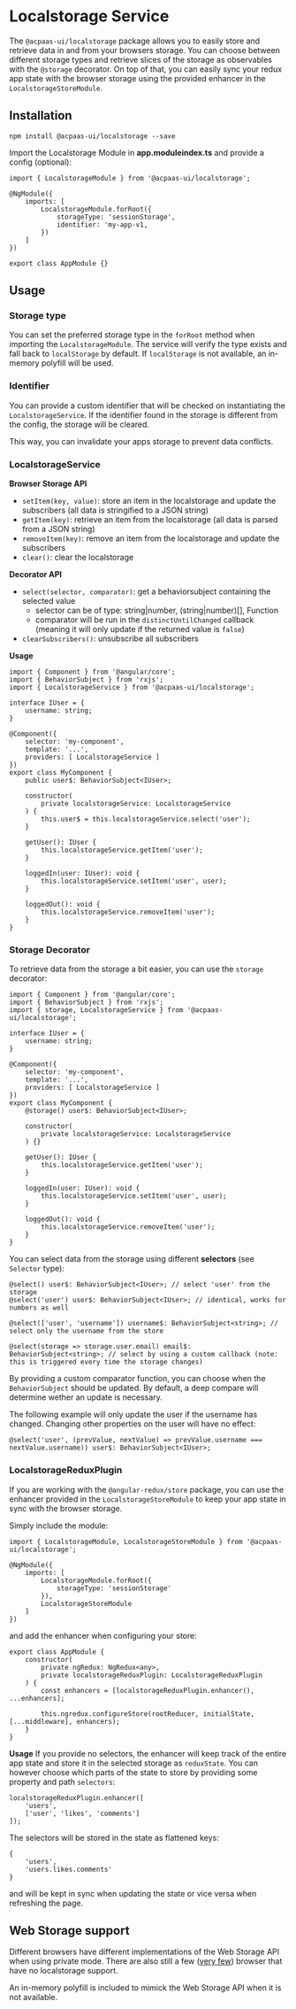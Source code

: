 # Localstorage Service
The `@acpaas-ui/localstorage` package allows you to easily store and retrieve data in and from your browsers storage. You can choose between different storage types and retrieve slices of the storage as observables with the `@storage` decorator. On top of that, you can easily sync your redux app state with the browser storage using the provided enhancer in the `LocalstorageStoreModule`.

## Installation
```
npm install @acpaas-ui/localstorage --save
```

Import the Localstorage Module in **app.moduleindex.ts** and provide a config (optional):
```
import { LocalstorageModule } from '@acpaas-ui/localstorage';

@NgModule({
    imports: [
        LocalstorageModule.forRoot({
            storageType: 'sessionStorage',
            identifier: 'my-app-v1,
        })
    ]
})

export class AppModule {}
```

## Usage

### Storage type

You can set the preferred storage type in the `forRoot` method when importing the `LocalstorageModule`. The service will verify the type exists and fall back to `localStorage` by default. If `localStorage` is not available, an in-memory polyfill will be used.

### Identifier

You can provide a custom identifier that will be checked on instantiating the `LocalstorageService`. If the identifier found in the storage is different from the config, the storage will be cleared.

This way, you can invalidate your apps storage to prevent data conflicts.

### LocalstorageService

**Browser Storage API**

* `setItem(key, value)`: store an item in the localstorage and update the subscribers (all data is stringified to a JSON string)
* `getItem(key)`: retrieve an item from the localstorage (all data is parsed from a JSON string)
* `removeItem(key)`: remove an item from the localstorage and update the subscribers
* `clear()`: clear the localstorage

**Decorator API**
* `select(selector, comparator)`: get a behaviorsubject containing the selected value
    * selector can be of type: string|number, (string|number)[], Function
    * comparator will be run in the `distinctUntilChanged` callback (meaning it will only update if the returned value is `false`)
* `clearSubscribers()`: unsubscribe all subscribers

**Usage**
```
import { Component } from '@angular/core';
import { BehaviorSubject } from 'rxjs';
import { LocalstorageService } from '@acpaas-ui/localstorage';

interface IUser = {
    username: string;
}

@Component({
    selector: 'my-component',
    template: '...',
    providers: [ LocalstorageService ]
})
export class MyComponent {
    public user$: BehaviorSubject<IUser>;

    constructor(
        private localstorageService: LocalstorageService
    ) {
        this.user$ = this.localstorageService.select('user');
    }

    getUser(): IUser {
        this.localstorageService.getItem('user');
    }

    loggedIn(user: IUser): void {
        this.localstorageService.setItem('user', user);
    }

    loggedOut(): void {
        this.localstorageService.removeItem('user');
    }
}
```

### Storage Decorator

To retrieve data from the storage a bit easier, you can use the `storage` decorator:

```
import { Component } from '@angular/core';
import { BehaviorSubject } from 'rxjs';
import { storage, LocalstorageService } from '@acpaas-ui/localstorage';

interface IUser = {
    username: string;
}

@Component({
    selector: 'my-component',
    template: '...',
    providers: [ LocalstorageService ]
})
export class MyComponent {
    @storage() user$: BehaviorSubject<IUser>;

    constructor(
        private localstorageService: LocalstorageService
    ) {}

    getUser(): IUser {
        this.localstorageService.getItem('user');
    }

    loggedIn(user: IUser): void {
        this.localstorageService.setItem('user', user);
    }

    loggedOut(): void {
        this.localstorageService.removeItem('user');
    }
}
```

You can select data from the storage using different **selectors** (see `Selector` type):

```
@select() user$: BehaviorSubject<IUser>; // select 'user' from the storage
@select('user') user$: BehaviorSubject<IUser>; // identical, works for numbers as well

@select(['user', 'username']) username$: BehaviorSubject<string>; // select only the username from the store

@select(storage => storage.user.email) email$: BehaviorSubject<string>; // select by using a custom callback (note: this is triggered every time the storage changes)
```

By providing a custom comparator function, you can choose when the `BehaviorSubject` should be updated. By default, a deep compare will determine wether an update is necessary.

The following example will only update the user if the username has changed. Changing other properties on the user will have no effect:
```
@select('user', (prevValue, nextValue) => prevValue.username === nextValue.username)) user$: BehaviorSubject<IUser>;
```

### LocalstorageReduxPlugin

If you are working with the `@angular-redux/store` package, you can use the enhancer provided in the `LocalstorageStoreModule` to keep your app state in sync with the browser storage.

Simply include the module:
```
import { LocalstorageModule, LocalstorageStoreModule } from '@acpaas-ui/localstorage';

@NgModule({
    imports: [
        LocalstorageModule.forRoot({
            storageType: 'sessionStorage'
        }),
        LocalstorageStoreModule
    ]
})
```
and add the enhancer when configuring your store:
```
export class AppModule {
    constructor(
        private ngRedux: NgRedux<any>,
        private localstorageReduxPlugin: LocalstorageReduxPlugin
    ) {
        const enhancers = [localstorageReduxPlugin.enhancer(), ...enhancers];

        this.ngredux.configureStore(rootReducer, initialState, [...middleware], enhancers);
    }
}
```
**Usage**
If you provide no selectors, the enhancer will keep track of the entire app state and store it in the selected storage as `reduxState`. You can however choose which parts of the state to store by providing some property and path `selectors`:

```
localstorageReduxPlugin.enhancer([
    'users',
    ['user', 'likes', 'comments']
]);
```

The selectors will be stored in the state as flattened keys:
```
{
    'users',
    'users.likes.comments'
}
```
and will be kept in sync when updating the state or vice versa when refreshing the page.

## Web Storage support

Different browsers have different implementations of the Web Storage API when using private mode. There are also still a few ([very few](http://caniuse.com/#search=localstorage)) browser that have no localstorage support.

An in-memory polyfill is included to mimick the Web Storage API when it is not available.